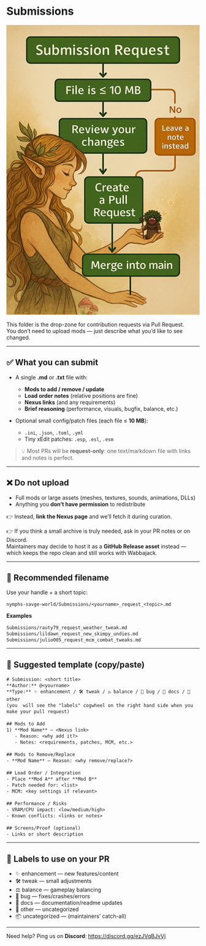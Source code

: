 # Submissions

![Submission Process](../.github/assets/fairyflowchart3.png)

This folder is the drop-zone for contribution requests via Pull Request.  
You don’t need to upload mods — just describe what you’d like to see changed.

---

## ✅ What you can submit

- A single **.md** or **.txt** file with:
  - **Mods to add / remove / update**
  - **Load order notes** (relative positions are fine)
  - **Nexus links** (and any requirements)
  - **Brief reasoning** (performance, visuals, bugfix, balance, etc.)

- Optional small config/patch files (each file ≤ **10 MB**):
  - `.ini`, `.json`, `.toml`, `.yml`
  - Tiny xEdit patches: `.esp`, `.esl`, `.esm`

> 💡 Most PRs will be **request-only**: one text/markdown file with links and notes is perfect.

---

## ❌ Do not upload

- Full mods or large assets (meshes, textures, sounds, animations, DLLs)  
- Anything you **don’t have permission** to redistribute

👉 Instead, **link the Nexus page** and we’ll fetch it during curation.

👉 If you think a small archive is truly needed, ask in your PR notes or on Discord.  
Maintainers may decide to host it as a **GitHub Release asset** instead — which keeps the repo clean and still works with Wabbajack.

---

## 📄 Recommended filename

Use your handle + a short topic:

    nymphs-savge-world/Submissions/<yourname>_request_<topic>.md

**Examples**

    Submissions/rauty79_request_weather_tweak.md
    Submissions/lildawn_request_new_skimpy_undies.md
    Submissions/julio005_request_mcm_combat_tweaks.md

---

## 🧩 Suggested template (copy/paste)

    # Submission: <short title>
    **Author:** @<yourname>
    **Type:** ✨ enhancement / 🛠 tweak / ⚖️ balance / 🐛 bug / 📝 docs / 🔧 other 
    (you  will see the "labels" cogwheel on the right hand side when you make your pull request)

    ## Mods to Add
    1) **Mod Name** — <Nexus link>
       - Reason: <why add it?>
       - Notes: <requirements, patches, MCM, etc.>

    ## Mods to Remove/Replace
    - **Mod Name** — Reason: <why remove/replace?>

    ## Load Order / Integration
    - Place **Mod A** after **Mod B**
    - Patch needed for: <list>
    - MCM: <key settings if relevant>

    ## Performance / Risks
    - VRAM/CPU impact: <low/medium/high>
    - Known conflicts: <links or notes>

    ## Screens/Proof (optional)
    - Links or short description

---

## 🔖 Labels to use on your PR

- ✨ enhancement — new features/content  
- 🛠 tweak — small adjustments  
- ⚖️ balance — gameplay balancing  
- 🐛 bug — fixes/crashes/errors  
- 📝 docs — documentation/readme updates  
- 🔧 other — uncategorized  
- 📦 uncategorized — (maintainers’ catch-all)

---

Need help? Ping us on **Discord**: https://discord.gg/ezJVqBJvVj
